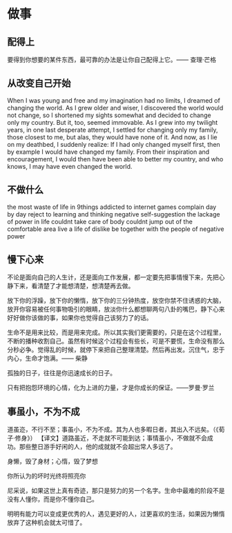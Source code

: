 # 做事

## 配得上

要得到你想要的某件东西，最可靠的办法是让你自己配得上它。—— 查理·芒格 ​​​

## 从改变自己开始

When I was young and free and my imagination had no limits, I dreamed of changing the world. As I grew older and wiser, I discovered the world would not change, so I shortened my sights somewhat and decided to change only my country. But it, too, seemed immovable. As I grew into my twilight years, in one last desperate attempt, I settled for changing only my family, those closest to me, but alas, they would have none of it. And now, as I lie on my deathbed, I suddenly realize: If I had only changed myself first, then by example I would have changed my family. From their inspiration and encouragement, I would then have been able to better my country, and who knows, I may have even changed the world.

## 不做什么

the most waste of life in 9things
addicted to internet games
complain day by day
reject to learning and thinking
negative self-suggestion
the lackage of power in life
couldnt take care of body
couldnt jump out of the comfortable area
live a life of dislike
be together with the people of negative power

## 慢下心来

不论是面向自己的人生计，还是面向工作发展，都一定要先把事情慢下来，先把心静下来，看清楚了才能想清楚，想清楚再去做。

放下你的浮躁，放下你的懒惰，放下你的三分钟热度，放空你禁不住诱惑的大脑，放开你容易被任何事物吸引的眼睛，放淡你什么都想聊两句八卦的嘴巴，静下心来好好做你该做的事，如果你也觉得自己该努力了的话。

生命不是用来比较，而是用来完成。所以其实我们更需要的，只是在这个过程里，不断的播种收割自己。虽然有时候这个过程会有些长，可是不要慌，生命没有那么分秒必争。觉得乱的时候，就停下来把自己整理清楚。然后再出发。沉住气，忠于内心，生命才饱满。—— 柴静



孤独的日子，往往是你迅速成长的日子。

只有把抱怨环境的心情，化为上进的力量，才是你成长的保证。——罗曼·罗兰

## 事虽小，不为不成

道虽迩，不行不至；事虽小，不为不成。其为人也多暇日者，其出入不远矣。（《荀子·修身》）
 【译文】道路虽近，不走就不可能到达；事情虽小，不做就不会成功。那些整日游手好闲的人，他的成就就不会超出常人多远了。

身懒，毁了身材；心惰，毁了梦想

你所认为的坏时光终将照亮你

尼采说，如果这世上真有奇迹，那只是努力的另一个名字。生命中最难的阶段不是没有人懂你，而是你不懂你自己。



明明有能力可以变成更优秀的人，遇见更好的人，过更喜欢的生活，如果因为懒惰放弃了这种机会就太可惜了。
